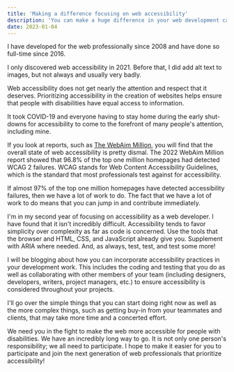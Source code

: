 ```yaml
---
title: 'Making a difference focusing on web accessibility'
description: 'You can make a huge difference in your web development career if you focus on web accessibility.'
date: 2023-01-04
---
```


I have developed for the web professionally since 2008 and have done so full-time since 2016.

I only discovered web accessibility in 2021. Before that, I did add alt text to images, but not always and usually very badly.

Web accessibility does not get nearly the attention and respect that it deserves. Prioritizing accessibility in the creation of websites helps ensure that people with disabilities have equal access to information.

It took COVID-19 and everyone having to stay home during the early shut-downs for accessibility to come to the forefront of many people's attention, including mine.

If you look at reports, such as [The WebAim Million](https://webaim.org/projects/million/), you will find that the overall state of web accessibility is pretty dismal. The 2022 WebAim Million report showed that 96.8% of the top one million homepages had detected WCAG 2 failures. WCAG stands for Web Content Accessibility Guidelines, which is the standard that most professionals test against for accessibility.

If almost 97% of the top one million homepages have detected accessibility failures, then we have a lot of work to do. The fact that we have a lot of work to do means that you can jump in and contribute immediately.

I'm in my second year of focusing on accessibility as a web developer. I have found that it isn't incredibly difficult. Accessibility tends to favor simplicity over complexity as far as code is concerned. Use the tools that the browser and HTML, CSS, and JavaScript already give you. Supplement with ARIA where needed. And, as always, test, test, and test some more!

I will be blogging about how you can incorporate accessibility practices in your development work. This includes the coding and testing that you do as well as collaborating with other members of your team (including designers, developers, writers, project managers, etc.) to ensure accessibility is considered throughout your projects.

I'll go over the simple things that you can start doing right now as well as the more complex things, such as getting buy-in from your teammates and clients, that may take more time and a concerted effort.

We need you in the fight to make the web more accessible for people with disabilities. We have an incredibly long way to go. It is not only one person's responsibility; we all need to participate. I hope to make it easier for you to participate and join the next generation of web professionals that prioritize accessibility!